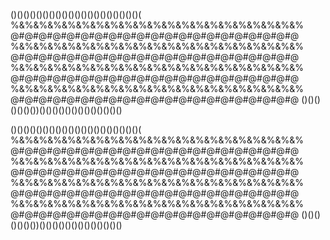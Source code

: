 ()()()()()()()()()()()()()()()()()()()()(
%&%&%&%&%&%&%&%&%&%&%&%&%&%&%&%&%&%&%&%&%
@#@#@#@#@#@#@#@#@#@#@#@#@#@#@#@#@#@#@#@#@
%&%&%&%&%&%&%&%&%&%&%&%&%&%&%&%&%&%&%&%&%
@#@#@#@#@#@#@#@#@#@#@#@#@#@#@#@#@#@#@#@#@
%&%&%&%&%&%&%&%&%&%&%&%&%&%&%&%&%&%&%&%&%
@#@#@#@#@#@#@#@#@#@#@#@#@#@#@#@#@#@#@#@#@
%&%&%&%&%&%&%&%&%&%&%&%&%&%&%&%&%&%&%&%&%
@#@#@#@#@#@#@#@#@#@#@#@#@#@#@#@#@#@#@#@#@
()()()()()()())()()()()()()()()()()()()()

()()()()()()()()()()()()()()()()()()()()(
%&%&%&%&%&%&%&%&%&%&%&%&%&%&%&%&%&%&%&%&%
@#@#@#@#@#@#@#@#@#@#@#@#@#@#@#@#@#@#@#@#@
%&%&%&%&%&%&%&%&%&%&%&%&%&%&%&%&%&%&%&%&%
@#@#@#@#@#@#@#@#@#@#@#@#@#@#@#@#@#@#@#@#@
%&%&%&%&%&%&%&%&%&%&%&%&%&%&%&%&%&%&%&%&%
@#@#@#@#@#@#@#@#@#@#@#@#@#@#@#@#@#@#@#@#@
%&%&%&%&%&%&%&%&%&%&%&%&%&%&%&%&%&%&%&%&%
@#@#@#@#@#@#@#@#@#@#@#@#@#@#@#@#@#@#@#@#@
()()()()()()())()()()()()()()()()()()()()
